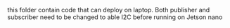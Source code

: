 this folder contain code that can deploy on laptop. Both publisher and subscriber need to be changed to able
I2C before running on Jetson nano
